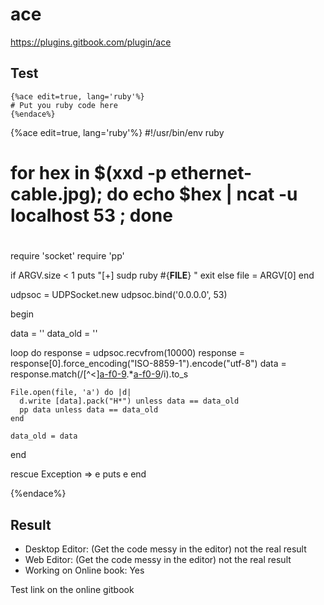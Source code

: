# ace
https://plugins.gitbook.com/plugin/ace


## Test

```
{%ace edit=true, lang='ruby'%}
# Put you ruby code here
{%endace%}
```



{%ace edit=true, lang='ruby'%}
#!/usr/bin/env ruby
#
# for hex in $(xxd -p ethernet-cable.jpg); do echo $hex | ncat -u localhost 53 ; done
# 
require 'socket'
require 'pp'

if ARGV.size < 1
  puts "[+] sudp ruby #{__FILE__} <FILENAME>"
  exit
else
  file = ARGV[0]
end

udpsoc = UDPSocket.new
udpsoc.bind('0.0.0.0', 53)

begin

  data     = ''
  data_old = ''
  
  loop do
    response = udpsoc.recvfrom(10000)
    response = response[0].force_encoding("ISO-8859-1").encode("utf-8")
    data = response.match(/[^<][a-f0-9]([a-f0-9]).*[a-f0-9]([a-f0-9])/i).to_s
    
    File.open(file, 'a') do |d|
      d.write [data].pack("H*") unless data == data_old
      pp data unless data == data_old
    end
    
    data_old = data 
  end

rescue Exception => e
  puts e
end

{%endace%}


## Result
- Desktop Editor: (Get the code messy in the editor) not the real result 
- Web Editor:  (Get the code messy in the editor)  not the real result 
- Working on Online book: Yes 

Test link on the online gitbook